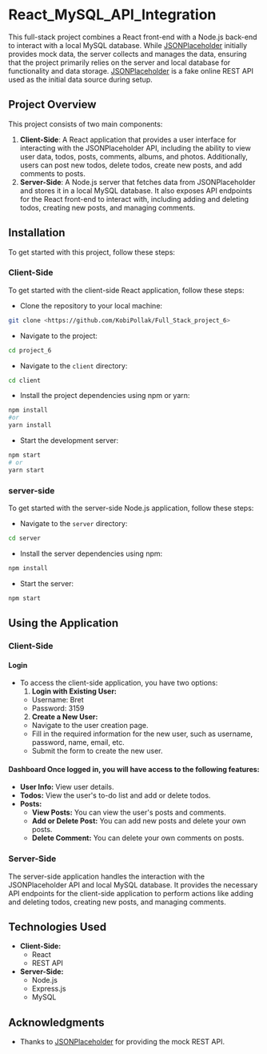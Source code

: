 # React_MySQL_API_Integration

This full-stack project combines a React front-end with a Node.js back-end to interact with a local MySQL database. While [JSONPlaceholder](https://jsonplaceholder.typicode.com/) initially provides mock data, the server collects and manages the data, ensuring that the project primarily relies on the server and local database for functionality and data storage. [JSONPlaceholder](https://jsonplaceholder.typicode.com/) is a fake online REST API used as the initial data source during setup. 
## Project Overview
This project consists of two main components:
 1. **Client-Side**: A React application that provides a user interface for interacting with the JSONPlaceholder API, including the ability to view user data, todos, posts, comments, albums, and photos. Additionally, users can post new todos, delete todos, create new posts, and add comments to posts. 
 2. **Server-Side**: A Node.js server that fetches data from JSONPlaceholder and stores it in a local MySQL database. It also exposes API endpoints for the React front-end to interact with, including adding and deleting todos, creating new posts, and managing comments.

## Installation

To get started with this project, follow these steps:
### Client-Side
 To get started with the client-side React application, follow these steps:
 - Clone the repository to your local machine: 
  ```bash
  git clone <https://github.com/KobiPollak/Full_Stack_project_6>
```
- Navigate to the project:
```bash
cd project_6
```
- Navigate to the `client` directory:
```bash
cd client
```
- Install the project dependencies using npm or yarn:
 ```bash
npm install
#or
yarn install
```
- Start the development server:
```bash
npm start
# or
yarn start
```
### server-side
To get started with the server-side Node.js application, follow these steps:
- Navigate to the `server` directory:
```bash
cd server
```
- Install the server dependencies using npm:
```bash
npm install
```
- Start the server:
 ```bash
npm start
```
## Using the Application


### Client-Side  
#### Login  
- To access the client-side application, you have two options: 
  1.  **Login with Existing User:**  
  -  Username: Bret
  -  Password: 3159 
   2.  **Create a New User:**  
   - Navigate to the user creation page. 
   - Fill in the required information for the new user, such as username, password, name, email, etc. 
   - Submit the form to create the new user. 
 #### Dashboard Once logged in, you will have access to the following features: 
 -  **User Info:** View user details. 
 -  **Todos:** View the user's to-do list and add or delete todos. 
 -  **Posts:** 
      -  **View Posts:** You can view the user's posts and comments. 
      -  **Add or Delete Post:** You can add new posts and delete your own posts.
      -  **Delete Comment:** You can delete your own comments on posts.
 ### Server-Side 
 The server-side application handles the interaction with the JSONPlaceholder API and local MySQL database. It provides the necessary API endpoints for the client-side application to perform actions like adding and deleting todos, creating new posts, and managing comments.


## Technologies Used  
-  **Client-Side:**  
   - React 
   - REST API 
 -  **Server-Side:**  
    - Node.js 
    - Express.js 
    - MySQL 
## Acknowledgments  
- Thanks to [JSONPlaceholder](https://jsonplaceholder.typicode.com/) for providing the mock REST API. 
